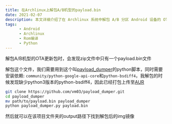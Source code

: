 ```yaml
---
title: 在Archlinux上解包A/B机型的payload.bin
date: 2021-02-07
description: 本文详细介绍了在 Archlinux 系统中解包 A/B 分区 Android 设备的 OTA 更新文件 payload.bin 的完整流程。文章重点讲解了如何使用 Python 脚本 payload_dumper，并解决依赖安装过程中可能遇到的问题，例如社区版本 python-bsdiff4 的缺失问题及其 AUR 替代方案。通过清晰的命令行操作指引，读者可以顺利完成解包过程，获取所需的 img 镜像文件，适用于 ROM 编译、系统定制或升级分析等场景。适合 Android 开发者、刷机爱好者及对系统底层操作感兴趣的 Arch 用户阅读。
tags: 
      - Android
      - Archlinux
      - Rom编译
      - Python
---
```



解包A/B机型的OTA更新包时，会发现zip文件中只有一个payload.bin文件

解包这个文件，我们需要用到这个叫[payload_dumper](https://github.com/vm03/payload_dumper/blob/master/payload_dumper.py)的python脚本，同时需要安装依赖: ```community/python-google-api-core```和```python-bsdiff4```，我解包的时候发现缺少python3版本的python-bsdiff4，因此已经打包上传至[AUR](https://aur.archlinux.org/packages/python-bsdiff4)

```bash
git clone https://github.com/vm03/payload_dumper.git
cd payload_dumper
mv path/to/payload.bin payload_dumper
python payload_dumper.py payload.bin
```

然后就可以在该项目文件夹的output路径下找到解包后的img镜像